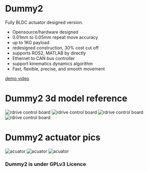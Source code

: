 # Dummy2
Fully BLDC actuator designed version.
- Opensource/hardware designed
- 0.01mm to 0.05mm repeat move accuracy
- up to 1KG payload
- redesigned construction, 30% cost cut off
- supports ROS2, MATLAB by directly
- Ethernet to CAN bus controller
- support kinematics dynamics algorithm
- Fast, flexible, precise, and smooth movement

[demo video](https://www.bilibili.com/video/BV1RxxCeNEB7/?vd_source=07b586148810bad00b3ab53a6553d1f6 "demo video")

# Dummy2 3d model reference
![rdrive control board](images/dummy2.jpg)
![rdrive control board](images/dummy2_standup.jpg)
![rdrive control board](images/dummy2-3d.png)
![rdrive control board](images/dummy2-3d2.png)

# Dummy2 actuator pics
![acuator](images/acuator-with-reducer.jpg )
![acuator](images/acuator-bear.jpg)
![acuator](images/acuator-driver-board.jpg)

### Dummy2 is under GPLv3 Licence
